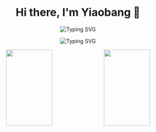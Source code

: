 <h1 align="center">Hi there, I'm Yiaobang 👋</h1>

<p align="center">
  <img src="https://readme-typing-svg.herokuapp.com?font=Fira+Code&pause=1000&color=F75C7E&center=true&vCenter=true&width=435&lines=世事不可强求;快乐长存" alt="Typing SVG" />
</p>
<p align="center">
  <img src="https://readme-typing-svg.herokuapp.com?font=Fira+Code&pause=1000&color=F75C7E&center=true&vCenter=true&width=435&lines=Things+in+life+cannot+be+forced;+happiness+endures" alt="Typing SVG" />
</p>

   <p align="center" style="display: flex; justify-content: space-between; align-items: stretch;">
     <img style="width: 49%; height: 200px; object-fit: contain;" src="https://github-readme-stats.vercel.app/api?username=yiaobang&show_icons=true&theme=highcontrast" />
     <img style="width: 49%; height: 200px; object-fit: contain;" src="https://github-readme-stats.vercel.app/api/top-langs/?username=yiaobang&layout=compact&langs_count=6&theme=highcontrast" />
   </p>
   


